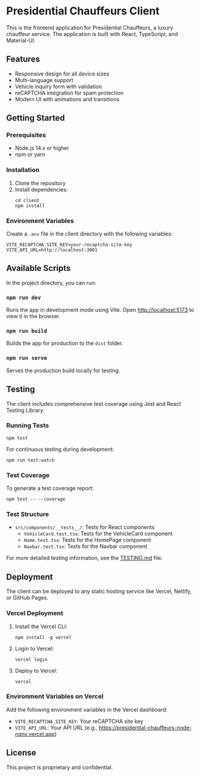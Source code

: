 # Presidential Chauffeurs Client

This is the frontend application for Presidential Chauffeurs, a luxury chauffeur service. The application is built with React, TypeScript, and Material-UI.

## Features

- Responsive design for all device sizes
- Multi-language support
- Vehicle inquiry form with validation
- reCAPTCHA integration for spam protection
- Modern UI with animations and transitions

## Getting Started

### Prerequisites

- Node.js 14.x or higher
- npm or yarn

### Installation

1. Clone the repository
2. Install dependencies:
   ```
   cd client
   npm install
   ```

### Environment Variables

Create a `.env` file in the client directory with the following variables:

```
VITE_RECAPTCHA_SITE_KEY=your-recaptcha-site-key
VITE_API_URL=http://localhost:3001
```

## Available Scripts

In the project directory, you can run:

### `npm run dev`

Runs the app in development mode using Vite.
Open [http://localhost:5173](http://localhost:5173) to view it in the browser.

### `npm run build`

Builds the app for production to the `dist` folder.

### `npm run serve`

Serves the production build locally for testing.

## Testing

The client includes comprehensive test coverage using Jest and React Testing Library.

### Running Tests

```
npm test
```

For continuous testing during development:

```
npm run test:watch
```

### Test Coverage

To generate a test coverage report:

```
npm test -- --coverage
```

### Test Structure

- `src/components/__tests__/`: Tests for React components
  - `VehicleCard.test.tsx`: Tests for the VehicleCard component
  - `Home.test.tsx`: Tests for the HomePage component
  - `Navbar.test.tsx`: Tests for the Navbar component

For more detailed testing information, see the [TESTING.md](../TESTING.md) file.

## Deployment

The client can be deployed to any static hosting service like Vercel, Netlify, or GitHub Pages.

### Vercel Deployment

1. Install the Vercel CLI:
   ```
   npm install -g vercel
   ```

2. Login to Vercel:
   ```
   vercel login
   ```

3. Deploy to Vercel:
   ```
   vercel
   ```

### Environment Variables on Vercel

Add the following environment variables in the Vercel dashboard:

- `VITE_RECAPTCHA_SITE_KEY`: Your reCAPTCHA site key
- `VITE_API_URL`: Your API URL (e.g., https://presidential-chauffeurs-node-nqnv.vercel.app)

## License

This project is proprietary and confidential.

